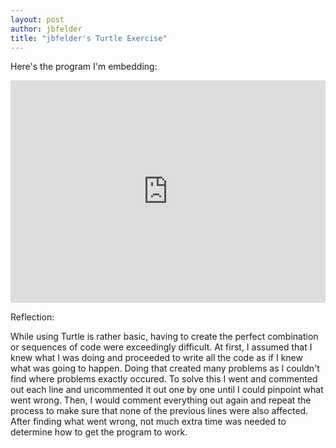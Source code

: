 ```yaml
---
layout: post
author: jbfelder
title: "jbfelder's Turtle Exercise"
---
```


Here's the program I'm embedding:
  <iframe src="https://trinket.io/embed/python/13abbf94fc" width="100%" height="356" frameborder="0" marginwidth="0" marginheight="0" allowfullscreen></iframe>

Reflection:

  While using Turtle is rather basic, having to create the perfect combination or sequences of code were exceedingly difficult. At first, I assumed that I knew what I was doing and proceeded to write all the code as if I knew what was going to happen. Doing that created many problems as I couldn't find where problems exactly occured. To solve this I went and commented out each line and uncommented it out one by one until I could pinpoint what went wrong. Then, I would comment everything out again and repeat the process to make sure that none of the previous lines were also affected. After finding what went wrong, not much extra time was needed to determine how to get the program to work.

